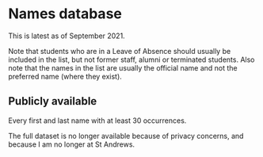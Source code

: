 # Names database
This is latest as of September 2021.

Note that students who are in a Leave of Absence should usually be included in the list, but not former staff, alumni or terminated students. Also note that the names in the list are usually the official name and not the preferred name (where they exist).

## Publicly available

Every first and last name with at least 30 occurrences.

The full dataset is no longer available because of privacy concerns, and because I am no longer at St Andrews.